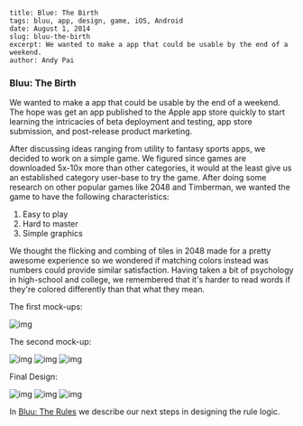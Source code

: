 ```
title: Blue: The Birth
tags: bluu, app, design, game, iOS, Android
date: August 1, 2014
slug: bluu-the-birth
excerpt: We wanted to make a app that could be usable by the end of a weekend.
author: Andy Pai
```
### Bluu: The Birth
We wanted to make a app that could be usable by the end of a weekend.  The hope was get an app published to the Apple app store quickly to start learning the intricacies of beta deployment and testing, app store submission, and post-release product marketing.

After discussing ideas ranging from utility to fantasy sports apps, we decided to work on a simple game. We figured since games are downloaded 5x-10x more than other categories, it would at the least give us an established category user-base to try the game. After doing some research on other popular games like 2048 and Timberman, we wanted the game to have the following characteristics:

1. Easy to play
2. Hard to master
3. Simple graphics

We thought the flicking and combing of tiles in 2048 made for a pretty awesome experience so we wondered if matching colors instead was numbers could provide similar satisfaction. Having taken a bit of psychology in high-school and college, we remembered that it's harder to read words if they're colored differently than that what they mean.

The first mock-ups:

![img](https://i.cloudup.com/23g9NsxSV0.png)

The second mock-up:

![img](https://dl.dropboxusercontent.com/u/2312024/Bluu-Mock-up1.png)
![img](https://dl.dropboxusercontent.com/u/2312024/Bluu-Mock-up2.png)
![img](https://dl.dropboxusercontent.com/u/2312024/Bluu-Mock-up3.png)

Final Design:

![img](https://dl.dropboxusercontent.com/u/2312024/Bluu-Final1.png)
![img](https://dl.dropboxusercontent.com/u/2312024/Bluu-Final2.png)
![img](https://dl.dropboxusercontent.com/u/2312024/Bluu-Final3.png)


In [Bluu: The Rules](https://www.google.com) we describe our next steps in designing the rule logic.

